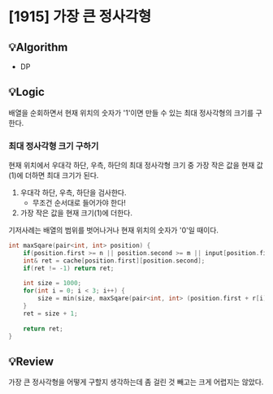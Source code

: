 # [1915] 가장 큰 정사각형
## 💡Algorithm

- DP

## 💡Logic

배열을 순회하면서 현재 위치의 숫자가 '1'이면 만들 수 있는 최대 정사각형의 크기를 구한다.

### 최대 정사각형 크기 구하기

현재 위치에서 우대각 하단, 우측, 하단의 최대 정사각형 크기 중 가장 작은 값을 현재 값(1)에 더하면 최대 크기가 된다.

1. 우대각 하단, 우측, 하단을 검사한다.
    - 무조건 순서대로 들어가야 한다!
2. 가장 작은 값을 현재 크기(1)에 더한다.

기저사례는 배열의 범위를 벗어나거나 현재 위치의 숫자가 '0'일 때이다.

```c++
int maxSqare(pair<int, int> position) {
    if(position.first >= n || position.second >= m || input[position.first][position.second] == '0') return 0;
    int& ret = cache[position.first][position.second];
    if(ret != -1) return ret;
    
    int size = 1000;
    for(int i = 0; i < 3; i++) {
        size = min(size, maxSqare(pair<int, int> (position.first + r[i], position.second + c[i])));
    }
    ret = size + 1;
    
    return ret;
}
```

## 💡Review

가장 큰 정사각형을 어떻게 구할지 생각하는데 좀 걸린 것 빼고는 크게 어렵지는 않았다. 

